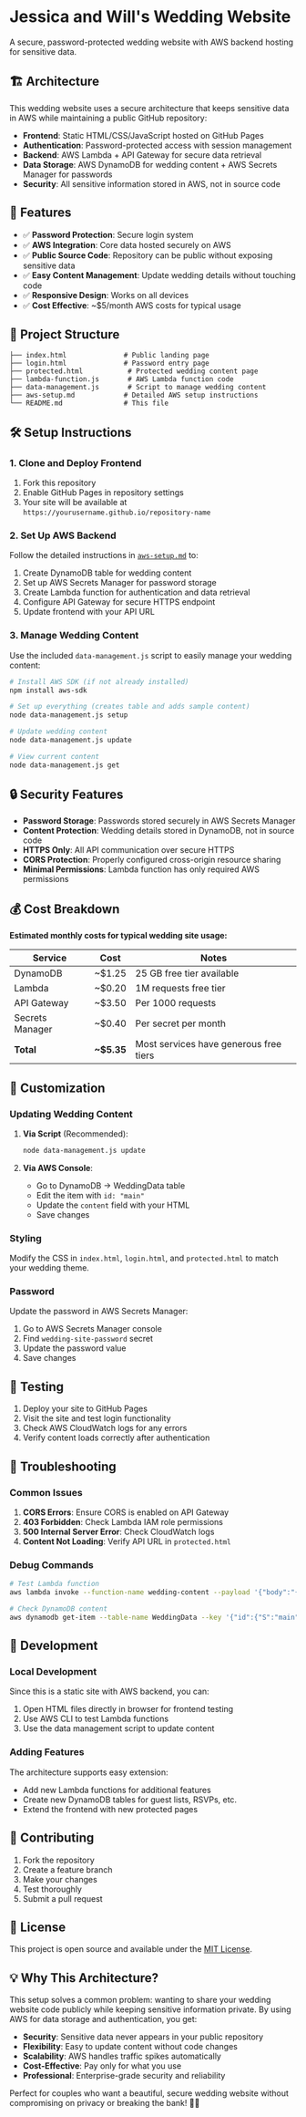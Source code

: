 # Jessica and Will's Wedding Website

A secure, password-protected wedding website with AWS backend hosting for sensitive data.

## 🏗️ Architecture

This wedding website uses a secure architecture that keeps sensitive data in AWS while maintaining a public GitHub repository:

- **Frontend**: Static HTML/CSS/JavaScript hosted on GitHub Pages
- **Authentication**: Password-protected access with session management
- **Backend**: AWS Lambda + API Gateway for secure data retrieval
- **Data Storage**: AWS DynamoDB for wedding content + AWS Secrets Manager for passwords
- **Security**: All sensitive information stored in AWS, not in source code

## 🚀 Features

- ✅ **Password Protection**: Secure login system
- ✅ **AWS Integration**: Core data hosted securely on AWS
- ✅ **Public Source Code**: Repository can be public without exposing sensitive data
- ✅ **Easy Content Management**: Update wedding details without touching code
- ✅ **Responsive Design**: Works on all devices
- ✅ **Cost Effective**: ~$5/month AWS costs for typical usage

## 📁 Project Structure

```
├── index.html              # Public landing page
├── login.html              # Password entry page
├── protected.html           # Protected wedding content page
├── lambda-function.js       # AWS Lambda function code
├── data-management.js       # Script to manage wedding content
├── aws-setup.md            # Detailed AWS setup instructions
└── README.md               # This file
```

## 🛠️ Setup Instructions

### 1. Clone and Deploy Frontend

1. Fork this repository
2. Enable GitHub Pages in repository settings
3. Your site will be available at `https://yourusername.github.io/repository-name`

### 2. Set Up AWS Backend

Follow the detailed instructions in [`aws-setup.md`](aws-setup.md) to:

1. Create DynamoDB table for wedding content
2. Set up AWS Secrets Manager for password storage
3. Create Lambda function for authentication and data retrieval
4. Configure API Gateway for secure HTTPS endpoint
5. Update frontend with your API URL

### 3. Manage Wedding Content

Use the included `data-management.js` script to easily manage your wedding content:

```bash
# Install AWS SDK (if not already installed)
npm install aws-sdk

# Set up everything (creates table and adds sample content)
node data-management.js setup

# Update wedding content
node data-management.js update

# View current content
node data-management.js get
```

## 🔒 Security Features

- **Password Storage**: Passwords stored securely in AWS Secrets Manager
- **Content Protection**: Wedding details stored in DynamoDB, not in source code
- **HTTPS Only**: All API communication over secure HTTPS
- **CORS Protection**: Properly configured cross-origin resource sharing
- **Minimal Permissions**: Lambda function has only required AWS permissions

## 💰 Cost Breakdown

**Estimated monthly costs for typical wedding site usage:**

| Service | Cost | Notes |
|---------|------|-------|
| DynamoDB | ~$1.25 | 25 GB free tier available |
| Lambda | ~$0.20 | 1M requests free tier |
| API Gateway | ~$3.50 | Per 1000 requests |
| Secrets Manager | ~$0.40 | Per secret per month |
| **Total** | **~$5.35** | Most services have generous free tiers |

## 🎨 Customization

### Updating Wedding Content

1. **Via Script** (Recommended):
   ```bash
   node data-management.js update
   ```

2. **Via AWS Console**:
   - Go to DynamoDB → WeddingData table
   - Edit the item with `id: "main"`
   - Update the `content` field with your HTML
   - Save changes

### Styling

Modify the CSS in `index.html`, `login.html`, and `protected.html` to match your wedding theme.

### Password

Update the password in AWS Secrets Manager:
1. Go to AWS Secrets Manager console
2. Find `wedding-site-password` secret
3. Update the password value
4. Save changes

## 🧪 Testing

1. Deploy your site to GitHub Pages
2. Visit the site and test login functionality
3. Check AWS CloudWatch logs for any errors
4. Verify content loads correctly after authentication

## 🔧 Troubleshooting

### Common Issues

1. **CORS Errors**: Ensure CORS is enabled on API Gateway
2. **403 Forbidden**: Check Lambda IAM role permissions
3. **500 Internal Server Error**: Check CloudWatch logs
4. **Content Not Loading**: Verify API URL in `protected.html`

### Debug Commands

```bash
# Test Lambda function
aws lambda invoke --function-name wedding-content --payload '{"body":"{\"password\":\"your-password\"}"}' response.json

# Check DynamoDB content
aws dynamodb get-item --table-name WeddingData --key '{"id":{"S":"main"}}'
```

## 📝 Development

### Local Development

Since this is a static site with AWS backend, you can:

1. Open HTML files directly in browser for frontend testing
2. Use AWS CLI to test Lambda functions
3. Use the data management script to update content

### Adding Features

The architecture supports easy extension:
- Add new Lambda functions for additional features
- Create new DynamoDB tables for guest lists, RSVPs, etc.
- Extend the frontend with new protected pages

## 🤝 Contributing

1. Fork the repository
2. Create a feature branch
3. Make your changes
4. Test thoroughly
5. Submit a pull request

## 📄 License

This project is open source and available under the [MIT License](LICENSE).

## 💡 Why This Architecture?

This setup solves a common problem: wanting to share your wedding website code publicly while keeping sensitive information private. By using AWS for data storage and authentication, you get:

- **Security**: Sensitive data never appears in your public repository
- **Flexibility**: Easy to update content without code changes
- **Scalability**: AWS handles traffic spikes automatically
- **Cost-Effective**: Pay only for what you use
- **Professional**: Enterprise-grade security and reliability

Perfect for couples who want a beautiful, secure wedding website without compromising on privacy or breaking the bank! 💒✨
